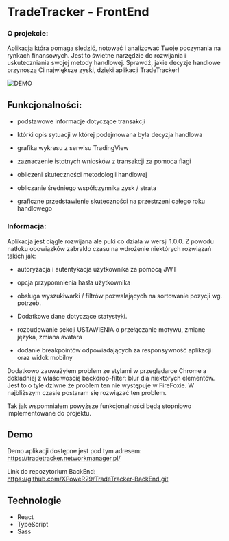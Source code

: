 
# TradeTracker - FrontEnd
### O projekcie: 

Aplikacja która pomaga śledzić, notować i analizować Twoje poczynania na rynkach finansowych. Jest to świetne narzędzie do rozwijania i uskuteczniania swojej metody handlowej. Sprawdź, jakie decyzje handlowe przynoszą Ci największe zyski, dzięki aplikacji TradeTracker!

![DEMO](./demo.gif)

## Funkcjonalności:
- podstawowe informacje dotyczące transakcji

- którki opis sytuacji w której podejmowana była decyzja handlowa
- grafika wykresu z serwisu TradingView
- zaznaczenie istotnych wniosków z transakcji za pomoca flagi
- obliczeni skuteczności metodologii handlowej 
- obliczanie średniego współczynnika zysk / strata
- graficzne przedstawienie skuteczności na przestrzeni całego roku handlowego

### Informacja: 
Aplikacja jest ciągle rozwijana ale puki co działa w wersji 1.0.0. Z powodu natłoku obowiązków zabrakło czasu na wdrożenie niektórych rozwiązań takich jak: 

- autoryzacja i autentykacja uzytkownika za pomocą JWT

- opcja przypomnienia hasła użytkownika

- obsługa wyszukiwarki / filtrów pozwalających na sortowanie pozycji wg. potrzeb.

- Dodatkowe dane dotyczące statystyki.

- rozbudowanie sekcji USTAWIENIA o przełączanie motywu, zmianę języka, zmiana avatara

- dodanie breakpointów odpowiadających za responsywność aplikacji oraz widok mobilny

Dodatkowo zauważyłem problem ze stylami w przeglądarce Chrome a dokładniej z właściwością backdrop-filter: blur dla niektórych elementów. Jest to o tyle dziwne że problem ten nie występuje w FireFoxie. 
W najbliższym czasie postaram się rozwiązać ten problem.

Tak jak wspomniałem powyższe funkcjonalności będą stopniowo implementowane do projektu.

## Demo

Demo aplikacji dostępne jest pod tym adresem:
https://tradetracker.networkmanager.pl/

Link do repozytorium BackEnd: 
https://github.com/XPoweR29/TradeTracker-BackEnd.git

## Technologie

- React
- TypeScript 
- Sass

